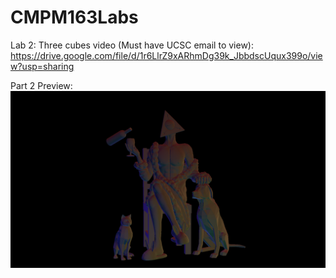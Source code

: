 # CMPM163Labs

Lab 2:
Three cubes video (Must have UCSC email to view):
https://drive.google.com/file/d/1r6LlrZ9xARhmDg39k_JbbdscUqux399o/view?usp=sharing

Part 2 Preview:
![](Images/Lab%202%20Part%202%20Herman%20Wu.png)
